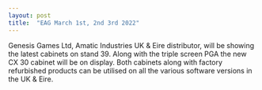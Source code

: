 ```yaml
---
layout: post
title:  "EAG March 1st, 2nd 3rd 2022"
---
```


Genesis Games Ltd, Amatic Industries UK & Eire distributor, will be showing the latest cabinets on stand 39. Along with the triple screen PGA the new CX 30 cabinet will be on display. Both cabinets along with factory refurbished products can be utilised on all the various software versions in the UK & Eire.